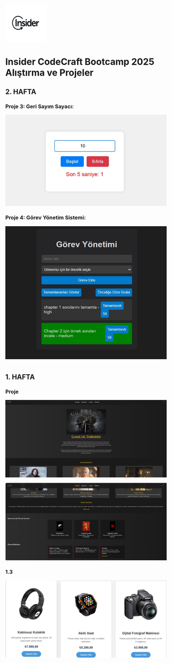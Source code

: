 
<img src="./screenshots/insider-1.jpg" alt="Example Image" width="130" height="120">

# Insider CodeCraft Bootcamp 2025 Alıştırma ve Projeler

## 2. HAFTA

### Proje 3: Geri Sayım Sayacı:
![Example Image](./screenshots/Proje2_3.jpg)

### Proje 4: Görev Yönetim Sistemi:
![Example Image](./screenshots/Proje2_4.jpg)


#
## 1. HAFTA

### Proje
![Example Image](./screenshots/proje_1.jpg)

![Example Image](./screenshots/proje_1.2.jpg)

### 1.3
![Example Image](./screenshots/1.3.jpg)


